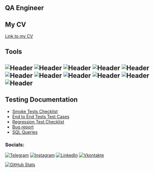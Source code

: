 

## QA Engineer

## My CV
[Link to my CV](https://disk.yandex.ru/i/EAa1g3Z1O3PYZA)

## Tools
![Header](https://img.shields.io/badge/Jira-090909?style=for-the-badge&logo=jira&logoColor=136be1)
![Header](https://img.shields.io/badge/Postman-090909?style=for-the-badge&logo=postman&logoColor=f76935)
![Header](https://img.shields.io/badge/Github-090909?style=for-the-badge&logo=github&logoColor=8cc4d7)
![Header](https://img.shields.io/badge/Figma-090909?style=for-the-badge&logo=figma&logoColor=7d5fa6)
![Header](https://img.shields.io/badge/Jenkins-090909?style=for-the-badge&logo=jenkins&logoColor=f7f7f7)
![Header](https://img.shields.io/badge/MySQL-090909?style=for-the-badge&logo=mysql&logoColor=00618a)
![Header](https://img.shields.io/badge/DevTools-090909?style=for-the-badge&logo=googlechrome&logoColor=2674f2)
![Header](https://img.shields.io/badge/Fiddler-090909?style=for-the-badge&logo=fiddler&logoColor=8cc4d7)
![Header](https://img.shields.io/badge/CharlesProxy-090909?style=for-the-badge&logo=charlesproxy&logoColor=8cc4d7)
![Header](https://img.shields.io/badge/Git-090909?style=for-the-badge&logo=git&logoColor=8cc4d7)
![Header](https://img.shields.io/badge/Docker-090909?style=for-the-badge&logo=docker&logoColor=8cc4d7)
-


## Testing Documentation
- [Smoke Tests Checklist]()
- [End to End Tests Test Cases]()
- [Regression Test Checklist]()
- [Bug report]()
- [SQL Queries]()


### Socials:
[![Telegram](https://img.shields.io/badge/-Telegram-090909?style=for-the-badge&logo=telegram&logoColor=27A0D9)]()
[![Instagram](https://img.shields.io/badge/-Instagram-090909?style=for-the-badge&logo=instagram&logoColor=B4068E)]()
[![LinkedIn](https://img.shields.io/badge/-LinkedIn-090909?style=for-the-badge&logo=linkedin&logoColor=007BB6)]()
[![Vkontakte](https://img.shields.io/badge/-Vkontakte-090909?style=for-the-badge&logo=Vk&logoColor=4F7DB3)]()
 

[![GitHub Stats](https://github-readme-stats.vercel.app/api?username=Dchistikov)](https://github.com/anuraghazra/github-readme-stats)